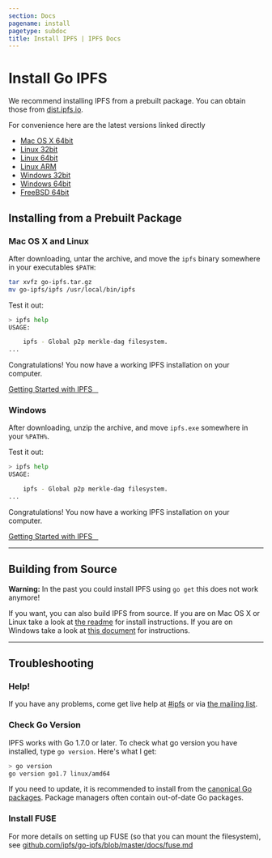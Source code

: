 ```yaml
---
section: Docs
pagename: install
pagetype: subdoc
title: Install IPFS | IPFS Docs
---
```


# Install Go IPFS

We recommend installing IPFS from a prebuilt package. You can obtain those from [dist.ipfs.io](https://dist.ipfs.io/#go-ipfs).

For convenience here are the latest versions linked directly

- <i class="fa fa-apple"></i> [Mac OS X 64bit](https://dist.ipfs.io/go-ipfs/v0.4.7/go-ipfs_v0.4.7_darwin-amd64.tar.gz)
- <i class="fa fa-linux"></i> [Linux 32bit](https://dist.ipfs.io/go-ipfs/v0.4.7/go-ipfs_v0.4.7_linux-386.tar.gz)
- <i class="fa fa-linux"></i> [Linux 64bit](https://dist.ipfs.io/go-ipfs/v0.4.7/go-ipfs_v0.4.7_linux-amd64.tar.gz)
- <i class="fa fa-linux"></i> [Linux ARM](https://dist.ipfs.io/go-ipfs/v0.4.7/go-ipfs_v0.4.7_linux-arm.tar.gz)
- <i class="fa fa-windows"></i> [Windows 32bit](https://dist.ipfs.io/go-ipfs/v0.4.7/go-ipfs_v0.4.7_windows-386.zip)
- <i class="fa fa-windows"></i> [Windows 64bit](https://dist.ipfs.io/go-ipfs/v0.4.7/go-ipfs_v0.4.7_windows-amd64.zip)
- <i class="fa fa-freebsd"></i> [FreeBSD 64bit](https://dist.ipfs.io/go-ipfs/v0.4.7/go-ipfs_v0.4.7_freebsd-amd64.tar.gz)



## Installing from a Prebuilt Package

### Mac OS X and Linux

After downloading, untar the archive, and move the `ipfs` binary somewhere in your executables `$PATH`:

```sh
tar xvfz go-ipfs.tar.gz
mv go-ipfs/ipfs /usr/local/bin/ipfs
```

Test it out:

```sh
> ipfs help
USAGE:

    ipfs - Global p2p merkle-dag filesystem.
...
```

Congratulations! You now have a working IPFS installation on your computer.

<a class="button button-primary" href="../getting-started" role="button">
  Getting Started with IPFS &nbsp;&nbsp;<i class="fa fa-arrow-right"></i>
</a>

### Windows

After downloading, unzip the archive, and move `ipfs.exe`  somewhere in your `%PATH%`.

Test it out:

```sh
> ipfs help
USAGE:

    ipfs - Global p2p merkle-dag filesystem.
...
```

Congratulations! You now have a working IPFS installation on your computer.

<a class="button button-primary" href="../getting-started" role="button">
  Getting Started with IPFS &nbsp;&nbsp;<i class="fa fa-arrow-right"></i>
</a>

---

## Building from Source

<div class="message mb">
  <strong>Warning:</strong> In the past you could install IPFS using <code>go get</code> this
  does not work anymore!
</div>

If you want, you can also build IPFS from source.
If you are on Mac OS X or Linux take a look at [the readme](https://github.com/ipfs/go-ipfs#build-from-source) for install instructions.
If you are on Windows take a look at [this document](https://github.com/ipfs/go-ipfs/blob/master/docs/windows.md) for instructions.

---

## Troubleshooting

### Help!

If you have any problems, come get live help at
[#ipfs](../#community) or via [the mailing list](../#community).

### Check Go Version

IPFS works with Go 1.7.0 or later.
To check what go version you have installed, type `go version`.
Here's what I get:

```sh
> go version
go version go1.7 linux/amd64
```

If you need to update, it is recommended to install from the
[canonical Go packages](https://golang.org/doc/install/).
Package managers often contain out-of-date Go packages.

### Install FUSE

For more details on setting up FUSE (so that you can mount the filesystem), see [github.com/ipfs/go-ipfs/blob/master/docs/fuse.md](https://github.com/ipfs/go-ipfs/blob/master/docs/fuse.md)
